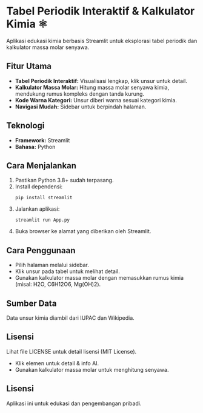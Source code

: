 # Tabel Periodik Interaktif & Kalkulator Kimia ⚛️

Aplikasi edukasi kimia berbasis Streamlit untuk eksplorasi tabel periodik dan kalkulator massa molar senyawa.

## Fitur Utama

- **Tabel Periodik Interaktif:** Visualisasi lengkap, klik unsur untuk detail.
- **Kalkulator Massa Molar:** Hitung massa molar senyawa kimia, mendukung rumus kompleks dengan tanda kurung.
- **Kode Warna Kategori:** Unsur diberi warna sesuai kategori kimia.
- **Navigasi Mudah:** Sidebar untuk berpindah halaman.

## Teknologi

- **Framework:** Streamlit
- **Bahasa:** Python

## Cara Menjalankan

1. Pastikan Python 3.8+ sudah terpasang.
2. Install dependensi:
   ```
   pip install streamlit
   ```
3. Jalankan aplikasi:
   ```
   streamlit run App.py
   ```
4. Buka browser ke alamat yang diberikan oleh Streamlit.

## Cara Penggunaan

- Pilih halaman melalui sidebar.
- Klik unsur pada tabel untuk melihat detail.
- Gunakan kalkulator massa molar dengan memasukkan rumus kimia (misal: H2O, C6H12O6, Mg(OH)2).

## Sumber Data

Data unsur kimia diambil dari IUPAC dan Wikipedia.

## Lisensi

Lihat file LICENSE untuk detail lisensi (MIT License).
- Klik elemen untuk detail & info AI.
- Gunakan kalkulator massa molar untuk menghitung senyawa.

## Lisensi

Aplikasi ini untuk edukasi dan pengembangan pribadi.
